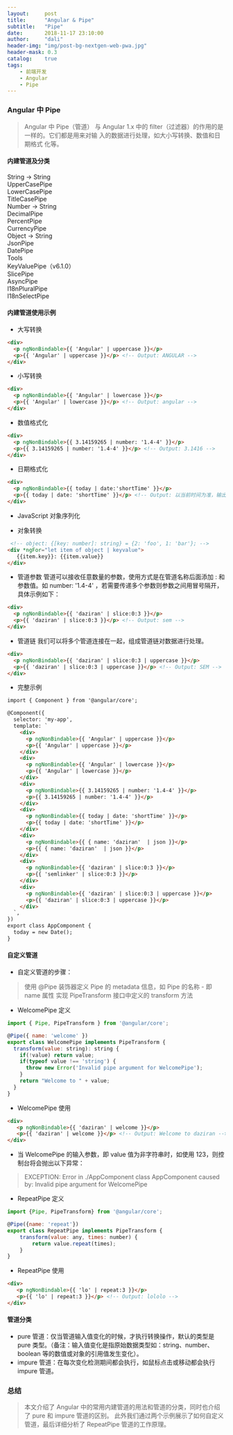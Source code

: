 ```yaml
---
layout:     post
title:      "Angular & Pipe"
subtitle:   "Pipe"
date:       2018-11-17 23:10:00
author:     "dali"
header-img: "img/post-bg-nextgen-web-pwa.jpg"
header-mask: 0.3
catalog:    true
tags:
    - 前端开发
    - Angular
    - Pipe
---
```

### Angular 中 Pipe
> Angular 中 Pipe（管道） 与 Angular 1.x 中的 filter（过滤器）的作用的是一样的。它们都是用来对输  入的数据进行处理，如大小写转换、数值和日期格式  化等。


#### 内建管道及分类
String -> String  
UpperCasePipe  
LowerCasePipe  
TitleCasePipe  
Number -> String  
DecimalPipe  
PercentPipe  
CurrencyPipe  
Object -> String  
JsonPipe  
DatePipe  
Tools  
KeyValuePipe（v6.1.0）  
SlicePipe  
AsyncPipe  
I18nPluralPipe  
I18nSelectPipe 

#### 内建管道使用示例 
- 大写转换
```html
<div>
  <p ngNonBindable>{{ 'Angular' | uppercase }}</p>
  <p>{{ 'Angular' | uppercase }}</p> <!-- Output: ANGULAR -->
</div>
```
- 小写转换
```html
<div>
  <p ngNonBindable>{{ 'Angular' | lowercase }}</p>
  <p>{{ 'Angular' | lowercase }}</p> <!-- Output: angular -->
</div>
```

- 数值格式化
```html
<div>
  <p ngNonBindable>{{ 3.14159265 | number: '1.4-4' }}</p>
  <p>{{ 3.14159265 | number: '1.4-4' }}</p> <!-- Output: 3.1416 -->
</div>
```


- 日期格式化
```html
<div>
  <p ngNonBindable>{{ today | date:'shortTime' }}</p>
  <p>{{ today | date: 'shortTime' }}</p> <!-- Output: 以当前时间为准，输出格式：10:40 AM -->
</div>
```
- JavaScript 对象序列化

- 对象转换
```html
 <!-- object: {[key: number]: string} = {2: 'foo', 1: 'bar'}; -->
<div *ngFor="let item of object | keyvalue">
   {{item.key}}: {{item.value}} 
</div>
```
- 管道参数
管道可以接收任意数量的参数，使用方式是在管道名称后面添加 : 和参数值。如 number: '1.4-4' ，若需要传递多个参数则参数之间用冒号隔开，具体示例如下：
```html
<div>
  <p ngNonBindable>{{ 'daziran' | slice:0:3 }}</p>
  <p>{{ 'daziran' | slice:0:3 }}</p> <!-- Output: sem -->
</div>
```
- 管道链
我们可以将多个管道连接在一起，组成管道链对数据进行处理。
```html
<div>
  <p ngNonBindable>{{ 'daziran' | slice:0:3 | uppercase }}</p>
  <p>{{ 'daziran' | slice:0:3 | uppercase }}</p> <!-- Output: SEM -->
</div>
```
- 完整示例
```html
import { Component } from '@angular/core';

@Component({
  selector: 'my-app',
  template: `
    <div>
      <p ngNonBindable>{{ 'Angular' | uppercase }}</p>
      <p>{{ 'Angular' | uppercase }}</p>  
    </div>
    <div>
      <p ngNonBindable>{{ 'Angular' | lowercase }}</p>
      <p>{{ 'Angular' | lowercase }}</p>  
    </div>
    <div>
      <p ngNonBindable>{{ 3.14159265 | number: '1.4-4' }}</p> 
      <p>{{ 3.14159265 | number: '1.4-4' }}</p>
    </div>
    <div>
      <p ngNonBindable>{{ today | date: 'shortTime' }}</p>
      <p>{{ today | date: 'shortTime' }}</p>
    </div>
    <div>
      <p ngNonBindable>{{ { name: 'daziran'  | json }}</p>
      <p>{{ { name: 'daziran'  | json }}</p>
    </div>
    <div>
      <p ngNonBindable>{{ 'daziran' | slice:0:3 }}</p>  
      <p>{{ 'semlinker' | slice:0:3 }}</p>
    </div>
    <div>
      <p ngNonBindable>{{ 'daziran' | slice:0:3 | uppercase }}</p>
      <p>{{ 'daziran' | slice:0:3 | uppercase }}</p>
    </div>
  `,
})
export class AppComponent {
  today = new Date();
}
```
#### 自定义管道
- 自定义管道的步骤：

> 使用 @Pipe 装饰器定义 Pipe 的 metadata 信息，如 Pipe 的名称 - 即 name 属性
实现 PipeTransform 接口中定义的 transform 方法
- WelcomePipe 定义  
```js
import { Pipe, PipeTransform } from '@angular/core';

@Pipe({ name: 'welcome' })
export class WelcomePipe implements PipeTransform {
  transform(value: string): string {
    if(!value) return value;
    if(typeof value !== 'string') {
      throw new Error('Invalid pipe argument for WelcomePipe');
    }
    return "Welcome to " + value;
  }
}
```
- WelcomePipe 使用
```html
<div>
   <p ngNonBindable>{{ 'daziran' | welcome }}</p>
   <p>{{ 'daziran' | welcome }}</p> <!-- Output: Welcome to daziran -->
</div>
```
- 当 WelcomePipe 的输入参数，即 value 值为非字符串时，如使用 123，则控制台将会抛出以下异常：


> EXCEPTION: Error in ./AppComponent class AppComponent caused by: Invalid pipe argument for WelcomePipe

- RepeatPipe 定义
```js
import {Pipe, PipeTransform} from '@angular/core';

@Pipe({name: 'repeat'})
export class RepeatPipe implements PipeTransform {
	transform(value: any, times: number) {
	    return value.repeat(times);
	}
}

```
- RepeatPipe 使用
```html
<div>
   <p ngNonBindable>{{ 'lo' | repeat:3 }}</p>
   <p>{{ 'lo' | repeat:3 }}</p> <!-- Output: lololo -->
</div>
```
#### 管道分类
-  pure 管道：仅当管道输入值变化的时候，才执行转换操作，默认的类型是 pure 类型。（备注：输入值变化是指原始数据类型如：string、number、boolean 等的数值或对象的引用值发生变化）。  
- impure 管道：在每次变化检测期间都会执行，如鼠标点击或移动都会执行 impure 管道。  
### 总结
> 本文介绍了 Angular 中的常用内建管道的用法和管道的分类，同时也介绍了 pure 和 impure 管道的区别。 此外我们通过两个示例展示了如何自定义管道，最后详细分析了 RepeatPipe 管道的工作原理。
